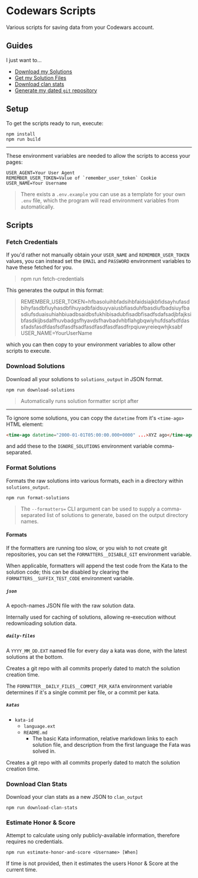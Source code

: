 # Codewars Scripts

Various scripts for saving data from your Codewars account.

## Guides

I just want to...

- [Download my Solutions](./guide/download-solutions.md)
- [Get my Solution Files](./guide/get-solution-files.md)
- [Download clan stats](./guide/download-clan-stats.md)
- [Generate my dated `git` repository](./guide/create-solutions-repo.md)

## Setup

To get the scripts ready to run, execute:

```shell
npm install
npm run build
```

***

These environment variables are needed to allow the scripts to access your pages:

```shell
USER_AGENT=Your User Agent
REMEMBER_USER_TOKEN=Value of `remember_user_token` Cookie
USER_NAME=Your Username
```

> There exists a `.env.example` you can use as a template for your own `.env` file, which the program will read environment variables from automatically.

## Scripts

### Fetch Credentials

If you'd rather not manually obtain your `USER_NAME` and `REMEMBER_USER_TOKEN` values, you can instead set the `EMAIL` and `PASSWORD` environment variables to have these fetched for you.

> npm run fetch-credentials

This generates the output in this format:

> REMEMBER_USER_TOKEN=hfbasoluihbfadsihbfaidsiajkbfidsayhufasdbihyfasdbfiuyhasdbfihuyadbfaidsuyvaiusbfiasduhfbasdiufbadsiuyfbasdiufsduaisuhiahbiuadbsaidbsfukhibisadubfisadbfisadfsdafsadjbfajksibfasdkijbsdalfhuvbadgsfhyavdsfhavbadvhbflahgbqwiyhufdsafsdfdassfadsfasdfdasfsdfasdfsadfasdfasdfasdfasdfrpqiuwyreieqwhjksabf
> USER_NAME=YourUserName

which you can then copy to your environment variables to allow other scripts to execute.

### Download Solutions

Download all your solutions to `solutions_output` in JSON format.

```shell
npm run download-solutions
```

> Automatically runs solution formatter script after

***

To ignore some solutions, you can copy the `datetime` from it's `<time-ago>` HTML element:

```html
<time-ago datetime="2000-01-01T05:00:00.000+0000" ...>XYZ ago</time-ago>
```

and add these to the `IGNORE_SOLUTIONS` environment variable comma-separated.

### Format Solutions

Formats the raw solutions into various formats, each in a directory within `solutions_output`.

```shell
npm run format-solutions
```

> The `--formatters=` CLI argument can be used to supply a comma-separated list of solutions to generate, based on the output directory names.

#### Formats

If the formatters are running too slow, or you wish to not create git repositories, you can set the `FORMATTERS__DISABLE_GIT` environment variable.

When applicable, formatters will append the test code from the Kata to the solution code; this can be disabled by clearing the `FORMATTERS__SUFFIX_TEST_CODE` environment variable.

##### `json`

A epoch-names JSON file with the raw solution data.

Internally used for caching of solutions, allowing re-execution without redownloading solution data.

##### `daily-files`

A `YYYY_MM_DD.EXT` named file for every day a kata was done, with the latest solutions at the bottom.

Creates a git repo with all commits properly dated to match the solution creation time.

The `FORMATTER__DAILY_FILES__COMMIT_PER_KATA` environment variable determines if it's a single commit per file, or a commit per kata.

##### `katas`

- `kata-id`
  - `language.ext`
  - `README.md`
    - The basic Kata information, relative markdown links to each solution file, and description from the first language the Fata was solved in.

Creates a git repo with all commits properly dated to match the solution creation time.

### Download Clan Stats

Download your clan stats as a new JSON to `clan_output`

```shell
npm run download-clan-stats
```

### Estimate Honor & Score

Attempt to calculate using only publicly-available information, therefore requires no credentials.

```shell
npm run estimate-honor-and-score <Username> [When]
```

If time is not provided, then it estimates the users Honor & Score at the current time.
